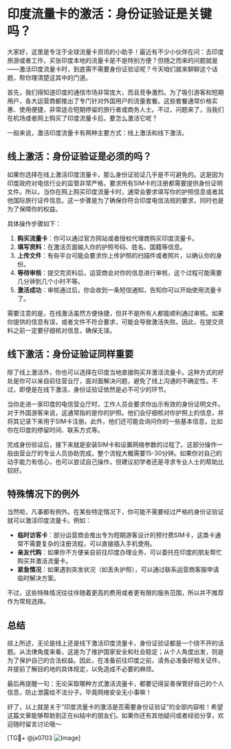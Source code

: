 # 印度流量卡的激活：身份证验证是关键吗？

大家好，这里是专注于全球流量卡资讯的小助手！最近有不少小伙伴在问：去印度旅游或者工作，买张印度本地的流量卡是不是特别方便？但随之而来的问题就是——激活印度流量卡时，到底需不需要身份证验证呢？今天咱们就来聊聊这个话题，帮你理清楚这其中的门道。

首先，我们得知道印度的通信市场非常庞大，而且竞争激烈。为了吸引游客和短期用户，各大运营商都推出了专门针对外国用户的流量套餐。这些套餐通常价格实惠、使用便捷，非常适合短期停留的旅行者或商务人士。不过，问题来了，当我们在机场或者网上购买了印度流量卡后，要怎么激活它呢？

一般来说，激活印度流量卡有两种主要方式：线上激活和线下激活。

## 线上激活：身份证验证是必须的吗？

如果你选择在线上激活印度流量卡，那么身份证验证几乎是不可避免的。这是因为印度政府对电信行业的监管非常严格，要求所有SIM卡的注册都需要提供身份证明文件。所以，当你在网上购买印度流量卡时，通常会要求填写你的护照信息或者其他国际旅行证件信息。这一步骤是为了确保你符合印度电信法规的要求，同时也是为了保障你的权益。

具体操作步骤如下：

1. **购买流量卡**：你可以通过官方网站或者授权代理商购买印度流量卡。
2. **填写资料**：在激活页面输入你的护照号码、姓名、国籍等信息。
3. **上传文件**：有些平台可能会要求你上传护照的扫描件或者照片，以确认你的身份。
4. **等待审核**：提交完资料后，运营商会对你的信息进行审核，这个过程可能需要几分钟到几个小时不等。
5. **激活成功**：审核通过后，你会收到一条短信通知，告知你可以开始使用流量卡了。

需要注意的是，在线激活虽然方便快捷，但并不是所有人都能顺利通过审核。如果你提供的信息有误，或者文件不符合要求，可能会导致激活失败。因此，在提交资料之前一定要仔细核对信息，确保无误。

## 线下激活：身份证验证同样重要

除了线上激活外，你也可以选择在印度当地直接购买并激活流量卡。这种方式的好处是你可以亲自前往营业厅，面对面解决问题，避免了线上沟通的不确定性。不过，即便是在线下激活，身份证验证依然是必不可少的环节。

当你走进一家印度的电信营业厅时，工作人员会要求你出示有效的身份证明文件。对于外国游客来说，这通常指的是你的护照。他们会仔细核对你护照上的信息，并将其记录下来用于SIM卡注册。此外，他们还可能会询问你的一些基本信息，比如你在印度的停留时间、联系方式等。

完成身份验证后，接下来就是安装SIM卡和设置网络参数的过程了。这部分操作一般由营业厅的专业人员协助完成，整个流程大概需要15-30分钟。如果你对自己的动手能力有信心，也可以尝试自己操作，但建议初学者还是寻求专业人士的帮助比较好。

## 特殊情况下的例外

当然啦，凡事都有例外。在某些特定情况下，你可能不需要经过严格的身份证验证就可以激活印度流量卡。例如：

- **临时访客卡**：部分运营商会推出专为短期游客设计的预付费SIM卡，这类卡通常不需要复杂的注册流程，可以直接插入手机使用。
- **亲友代购**：如果你不方便亲自前往印度办理业务，可以委托在印度的朋友帮忙购买并激活流量卡。
- **紧急情况**：如果遇到突发状况（如丢失护照），可以通过联系运营商客服申请临时解决方案。

不过，这些特殊情况往往伴随着更高的费用或者更有限的服务范围，所以并不推荐作为常规选择。

## 总结

综上所述，无论是线上还是线下激活印度流量卡，身份证验证都是一个绕不开的话题。从法律角度来看，这是为了维护国家安全和社会稳定；从个人角度出发，则是为了保护自己的合法权益。因此，在准备前往印度之前，请务必准备好相关证件，并提前了解目的地的具体规定，以免造成不必要的麻烦。

最后再提醒一句：无论采取哪种方式激活流量卡，都要记得妥善保管好自己的个人信息，防止泄露给不法分子。毕竟网络安全无小事嘛！

好了，以上就是关于“印度流量卡的激活是否需要身份证验证”的全部内容啦！希望这篇文章能够帮助到正在纠结中的朋友们。如果你还有其他疑问或者经验分享，欢迎随时留言讨论哦～

[TG💪+ @jx0703 ![Image](https://github.com/user-attachments/assets/dbca1d08-cadb-493c-b0ec-ad6f7a83f270)]